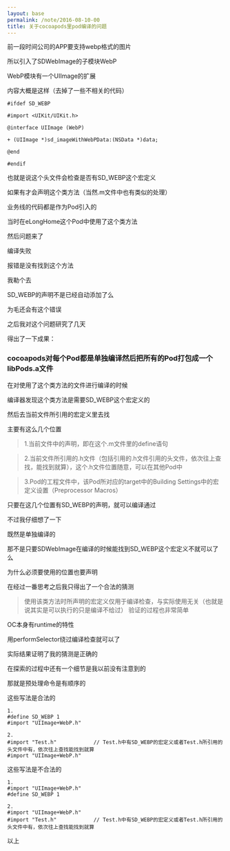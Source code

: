 ```yaml
---
layout: base
permalink: /note/2016-08-10-00
title: 关于cocoapods里pod编译的问题
---
```


前一段时间公司的APP要支持webp格式的图片

所以引入了SDWebImage的子模块WebP

WebP模块有一个UIImage的扩展

内容大概是这样（去掉了一些不相关的代码）

    #ifdef SD_WEBP

    #import <UIKit/UIKit.h>

    @interface UIImage (WebP)

    + (UIImage *)sd_imageWithWebPData:(NSData *)data;

    @end

    #endif

也就是说这个头文件会检查是否有SD_WEBP这个宏定义

如果有才会声明这个类方法（当然.m文件中也有类似的处理）

业务线的代码都是作为Pod引入的

当时在eLongHome这个Pod中使用了这个类方法

然后问题来了

编译失败

报错是没有找到这个方法

我勒个去

SD_WEBP的声明不是已经自动添加了么

为毛还会有这个错误

之后我对这个问题研究了几天

得出了一下成果：

### cocoapods对每个Pod都是单独编译然后把所有的Pod打包成一个libPods.a文件

在对使用了这个类方法的文件进行编译的时候

编译器发现这个类方法是需要SD_WEBP这个宏定义的

然后去当前文件所引用的宏定义里去找

主要有这么几个位置

> 1.当前文件中的声明，即在这个.m文件里的define语句

> 2.当前文件所引用的.h文件（包括引用的.h文件引用的头文件，依次往上查找，能找到就算），这个.h文件位置随意，可以在其他Pod中

> 3.Pod的工程文件中，该Pod所对应的target中的Building Settings中的宏定义设置（Preprocessor Macros）

只要在这几个位置有SD_WEBP的声明，就可以编译通过



不过我仔细想了一下

既然是单独编译的

那不是只要SDWebImage在编译的时候能找到SD_WEBP这个宏定义不就可以了么

为什么必须要使用的位置也要声明

在经过一番思考之后我只得出了一个合法的猜测

> 使用该类方法时所声明的宏定义仅用于编译检查，与实际使用无关（也就是说其实是可以执行的只是编译不给过）
验证的过程也非常简单

OC本身有runtime的特性

用performSelector绕过编译检查就可以了

实际结果证明了我的猜测是正确的



在探索的过程中还有一个细节是我以前没有注意到的

那就是预处理命令是有顺序的

这些写法是合法的

    1.
    #define SD_WEBP 1
    #import "UIImage+WebP.h"

    2.
    #import "Test.h"            // Test.h中有SD_WEBP的宏定义或者Test.h所引用的头文件中有，依次往上查找能找到就算
    #import "UIImage+WebP.h"

这些写法是不合法的

    1.
    #import "UIImage+WebP.h"
    #define SD_WEBP 1

    2.
    #import "UIImage+WebP.h"
    #import "Test.h"            // Test.h中有SD_WEBP的宏定义或者Test.h所引用的头文件中有，依次往上查找能找到就算

以上